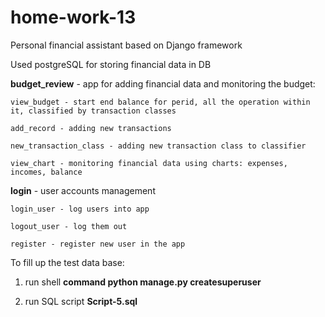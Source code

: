 # home-work-13

Personal financial assistant based on Django framework

Used postgreSQL for storing financial data in DB

**budget_review** - app for adding financial data and monitoring the budget:

    view_budget - start end balance for perid, all the operation within it, classified by transaction classes
  
    add_record - adding new transactions
  
    new_transaction_class - adding new transaction class to classifier
  
    view_chart - monitoring financial data using charts: expenses, incomes, balance

**login** - user accounts management
  
    login_user - log users into app
  
    logout_user - log them out
  
    register - register new user in the app
  
  
To fill up the test data base:

1. run shell **command python manage.py createsuperuser**


2. run SQL script **Script-5.sql**
